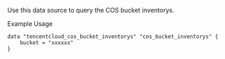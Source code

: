 Use this data source to query the COS bucket inventorys.

Example Usage

```hcl
data "tencentcloud_cos_bucket_inventorys" "cos_bucket_inventorys" {
	bucket = "xxxxxx"
}
```